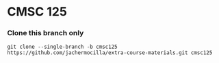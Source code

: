 # CMSC 125

### Clone this branch only

`git clone --single-branch -b cmsc125 https://github.com/jachermocilla/extra-course-materials.git cmsc125`
